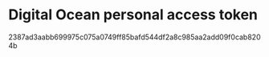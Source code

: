 # Digital Ocean personal access token

2387ad3aabb699975c075a0749ff85bafd544df2a8c985aa2add09f0cab8204b

